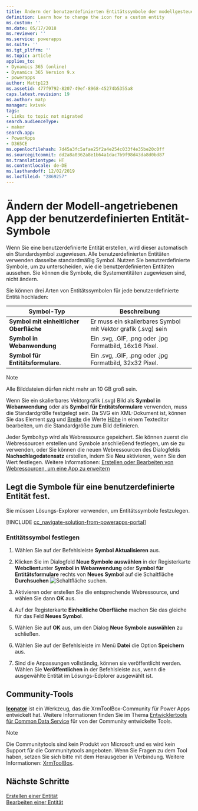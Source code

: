 ```yaml
---
title: Ändern der benutzerdefinierten Entitätssymbole der modellgesteuerten App in Power Apps | Microsoft-Dokumentation
definition: Learn how to change the icon for a custom entity
ms.custom: ''
ms.date: 05/17/2018
ms.reviewer: ''
ms.service: powerapps
ms.suite: ''
ms.tgt_pltfrm: ''
ms.topic: article
applies_to:
- Dynamics 365 (online)
- Dynamics 365 Version 9.x
- powerapps
author: Mattp123
ms.assetid: 477f9792-8207-49ef-8968-45274b5355a8
caps.latest.revision: 19
ms.author: matp
manager: kvivek
tags:
- Links to topic not migrated
search.audienceType:
- maker
search.app:
- PowerApps
- D365CE
ms.openlocfilehash: 7d45a3fc5afae25f2a4e254c033f4e35be20c0ff
ms.sourcegitcommit: dd2a8a0362a8e1b64a1dac7b9f98d43da8d0bd87
ms.translationtype: HT
ms.contentlocale: de-DE
ms.lasthandoff: 12/02/2019
ms.locfileid: "2869257"
---
```

# <a name="change-model-driven-app-custom-entity-icons"></a>Ändern der Modell-angetriebenen App der benutzerdefinierten Entität-Symbole 

Wenn Sie eine benutzerdefinierte Entität erstellen, wird dieser automatisch ein Standardsymbol zugewiesen. Alle benutzerdefinierten Entitäten verwenden dasselbe standardmäßig Symbol. Nutzen Sie benutzerdefinierte Symbole, um zu unterscheiden, wie die benutzerdefinierten Entitäten aussehen. Sie können die Symbole, die Systementitäten zugewiesen sind, nicht ändern.  
  
 Sie können drei Arten von Entitätssymbolen für jede benutzerdefinierte Entitä hochladen: 

|Symbol-Typ  |Beschreibung  |
|---------|---------|
|**Symbol mit einheitlicher Oberfläche**|Er muss ein skalierbares Symbol mit Vektor grafik (.svg) sein |
|**Symbol in Webanwendung**|Ein .svg, .GIF, .png oder .jpg Formatbild, 16x16 Pixel.|
|**Symbol für Entitätsformulare**.|Ein .svg, .GIF, .png oder .jpg Formatbild, 32x32 Pixel.|

> [!NOTE]
> Alle Bilddateien dürfen nicht mehr an 10 GB groß sein.
>
> Wenn Sie ein skalierbares Vektorgrafik (.svg) Bild als **Symbol in Webanwendung** oder als **Symbol für Entitätsformulare** verwenden, muss die Standardgröße festgelegt sein. Da SVG ein XML-Dokument ist, können Sie das Element [svg](https://developer.mozilla.org/docs/Web/SVG/Element/svg) und [Breite](https://developer.mozilla.org/docs/Web/SVG/Attribute/width) die Werte [Höhe](https://developer.mozilla.org/docs/Web/SVG/Attribute/height) in einem Texteditor bearbeiten, um die Standardgröße zum Bild definieren.

Jeder Symboltyp wird als Webressource gepeichert. Sie können zuerst die Webressourcen erstellen und Symbole anschließend festlegen, um sie zu verwenden, oder Sie können die neuen Webressourcen des Dialogfelds **Nachschlagedatensatz** erstellen, indem Sie **Neu** aktivieren, wenn Sie den Wert festlegen. Weitere Informationen: [Erstellen oder Bearbeiten von Webressourcen, um eine App zu erweitern](create-edit-web-resources.md)

## <a name="set-the-icons-for-a-custom-entity"></a>Legt die Symbole für eine benutzerdefinierte Entität fest.

Sie müssen Lösungs-Explorer verwenden, um Entitätssymbole festzulegen.

[!INCLUDE [cc_navigate-solution-from-powerapps-portal](../../includes/cc_navigate-solution-from-powerapps-portal.md)]

### <a name="set-entity-icons"></a>Entitätssymbol festlegen

1. Wählen Sie auf der Befehlsleiste **Symbol Aktualisieren** aus.  
  
2. Klicken Sie im Dialogfeld **Neue Symbole auswählen** in der Registerkarte **Webclient**unter **Symbol in Webanwendung** oder **Symbol für Entitätsformulare** rechts von **Neues Symbol** auf die Schaltfläche **Durchsuchen** ![Schaltfläche suchen](media/lookup-button-4.gif).
3. Aktivieren oder erstellen Sie die entsprechende Webressource, und wählen Sie dann **OK** aus. 
4. Auf der Registerkarte **Einheitliche Oberfläche** machen Sie das gleiche für das Feld **Neues Symbol**.
5. Wählen Sie auf **OK** aus, um den Dialog **Neue Symbole auswählen** zu schließen.
6. Wählen Sie auf der Befehlsleiste im Menü **Datei** die Option **Speichern** aus.  
7. Sind die Anpassungen vollständig, können sie veröffentlicht werden. Wählen Sie **Veröffentlichen** in der Befehlsleiste aus, wenn die ausgewählte Entität im Lösungs-Edplorer ausgewählt ist.
  
## <a name="community-tools"></a>Community-Tools

**[Iconator](https://www.xrmtoolbox.com/plugins/MscrmTools.Iconator/)** ist ein Werkzeug, das die XrmToolBox-Community für Power Apps entwickelt hat. Weitere Informationen finden Sie im Thema [Entwicklertools für Common Data Service](/powerapps/developer/common-data-service/developer-tools) für von der Community entwickelte Tools.

> [!NOTE]
> Die Communitytools sind kein Produkt von Microsoft und es wird kein Support für die Communitytools angeboten. Wenn Sie Fragen zu dem Tool haben, setzen Sie sich bitte mit dem Herausgeber in Verbindung. Weitere Informationen: [XrmToolBox](https://www.xrmtoolbox.com).

## <a name="next-steps"></a>Nächste Schritte  
[Erstellen einer Entität](../common-data-service/create-edit-entities.md)<br />
[Bearbeiten einer Entität](../common-data-service/edit-entities.md)
